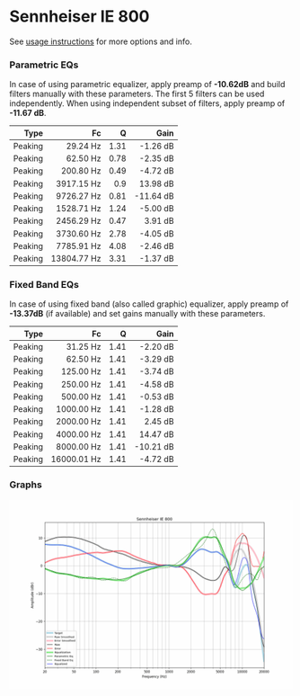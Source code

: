 # Sennheiser IE 800
See [usage instructions](https://github.com/jaakkopasanen/AutoEq#usage) for more options and info.

### Parametric EQs
In case of using parametric equalizer, apply preamp of **-10.62dB** and build filters manually
with these parameters. The first 5 filters can be used independently.
When using independent subset of filters, apply preamp of **-11.67 dB**.

| Type    | Fc          |    Q | Gain      |
|--------:|------------:|-----:|----------:|
| Peaking | 29.24 Hz    | 1.31 | -1.26 dB  |
| Peaking | 62.50 Hz    | 0.78 | -2.35 dB  |
| Peaking | 200.80 Hz   | 0.49 | -4.72 dB  |
| Peaking | 3917.15 Hz  | 0.9  | 13.98 dB  |
| Peaking | 9726.27 Hz  | 0.81 | -11.64 dB |
| Peaking | 1528.71 Hz  | 1.24 | -5.00 dB  |
| Peaking | 2456.29 Hz  | 0.47 | 3.91 dB   |
| Peaking | 3730.60 Hz  | 2.78 | -4.05 dB  |
| Peaking | 7785.91 Hz  | 4.08 | -2.46 dB  |
| Peaking | 13804.77 Hz | 3.31 | -1.37 dB  |

### Fixed Band EQs
In case of using fixed band (also called graphic) equalizer, apply preamp of **-13.37dB**
(if available) and set gains manually with these parameters.

| Type    | Fc          |    Q | Gain      |
|--------:|------------:|-----:|----------:|
| Peaking | 31.25 Hz    | 1.41 | -2.20 dB  |
| Peaking | 62.50 Hz    | 1.41 | -3.29 dB  |
| Peaking | 125.00 Hz   | 1.41 | -3.74 dB  |
| Peaking | 250.00 Hz   | 1.41 | -4.58 dB  |
| Peaking | 500.00 Hz   | 1.41 | -0.53 dB  |
| Peaking | 1000.00 Hz  | 1.41 | -1.28 dB  |
| Peaking | 2000.00 Hz  | 1.41 | 2.45 dB   |
| Peaking | 4000.00 Hz  | 1.41 | 14.47 dB  |
| Peaking | 8000.00 Hz  | 1.41 | -10.21 dB |
| Peaking | 16000.01 Hz | 1.41 | -4.72 dB  |

### Graphs
![](./Sennheiser%20IE%20800.png)